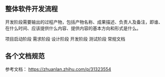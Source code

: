 
## 整体软件开发流程
开发阶段需要输出的过程产物，包括产物名称、成果描述、负责人及备注，即谁、在什么时间、应该提供什么内容、提供内容的基本方向和形式是什么。

项目启动阶段
需求阶段
设计阶段
开发阶段
测试阶段
常规文档


## 各个文档规范



参考文档：
https://zhuanlan.zhihu.com/p/31323554